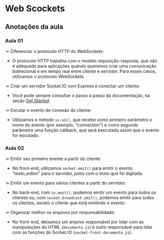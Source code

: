 # Web Scockets

## Anotações da aula

### Aula 01

-> Diferenciar o protocolo HTTP do WebSockets:

  - O protocolo HTTP trabalha com o modelo requisição-resposta, que não é adequado para aplicações quando queremos criar uma comunicação bidirecional e em tempo real entre cliente e servidor. Para esses casos, utilizamos o protocolo WebSockets.

-> Criar um servidor Socket.IO com Express e conectar um cliente:

  - Você pode sempre consultar o passo a passo da documentação, na seção [Get Started](https://socket.io/get-started/chat).

-> Escutar o evento de conexão do cliente:

  - Utilizamos o método `io.on()`, que recebe como primeiro parâmetro o nome do evento (por exemplo, “connection”) e como segundo parâmetro uma função callback, que será executada assim que o evento for escutado.

### Aula 02

-> Emitir seu primeiro evento a partir do cliente:

  - No front-end, utilizamos `socket.emit()` para emitir o evento "texto_editor" para o servidor, junto com o texto que foi digitado.

-> Emitir um evento para vários clientes a partir do servidor:

  - No back-end, com `io.emit()`, podemos emitir um evento para todos os clientes ou, com `socket.broadcast.emit()`, podemos emitir para todos os clientes, exceto o cliente que está emitindo o evento.

-> Organizar melhor os arquivos por responsabilidade:

  - No front-end, deixamos um arquivo responsável por lidar com as manipulações do HTML (`documento.js`) e outro responsável para lidar com as funções do Socket.IO (`socket-front-documento.js`).

